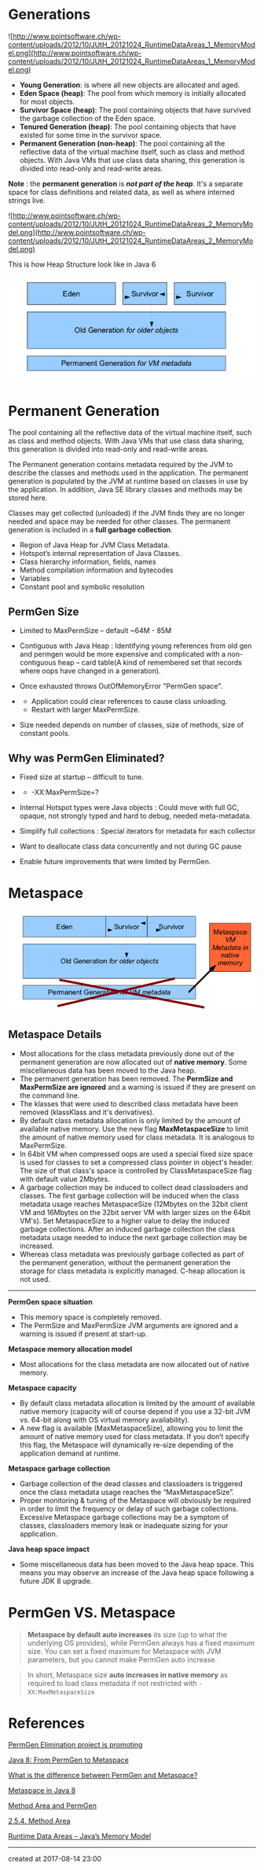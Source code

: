# Generations

![http://www.pointsoftware.ch/wp-content/uploads/2012/10/JUtH_20121024_RuntimeDataAreas_1_MemoryModel.png](http://www.pointsoftware.ch/wp-content/uploads/2012/10/JUtH_20121024_RuntimeDataAreas_1_MemoryModel.png)

- **Young Generation**: is where all new objects are allocated and aged.
- **Eden Space (heap)**: The pool from which memory is initially allocated for most objects.
- **Survivor Space (heap)**: The pool containing objects that have survived the garbage collection of the Eden space.
- **Tenured Generation (heap)**: The pool containing objects that have existed for some time in the survivor space.
- **Permanent Generation (non-heap)**: The pool containing all the reflective data of the virtual machine itself, such as class and method objects. With Java VMs that use class data sharing, this generation is divided into read-only and read-write areas.

**Note** : the **permanent generation** is ***not part of the heap***. It's a separate space for class definitions and related data, as well as where interned strings live.



![http://www.pointsoftware.ch/wp-content/uploads/2012/10/JUtH_20121024_RuntimeDataAreas_2_MemoryModel.png](http://www.pointsoftware.ch/wp-content/uploads/2012/10/JUtH_20121024_RuntimeDataAreas_2_MemoryModel.png)



This is how Heap Structure look like in Java 6

![img](/attachments/java/jvm/java_memory_permGen.png)



# Permanent Generation

The pool containing all the reflective data of the virtual machine itself, such as class and method objects. With Java VMs that use class data sharing, this generation is divided into read-only and read-write areas.

The Permanent generation contains metadata required by the JVM to describe the classes and methods used in the application. The permanent generation is populated by the JVM at runtime based on classes in  use by the application. In addition, Java SE library classes and methods may be stored here.

Classes may get collected (unloaded) if the JVM finds they are no longer needed and space may be needed for other classes. The permanent generation is included in a **full garbage collection**.

- Region of Java Heap for JVM Class Metadata.
- Hotspot’s internal representation of Java Classes.
- Class hierarchy information, fields, names
- Method compilation information and bytecodes
- Variables
- Constant pool and symbolic resolution



## PermGen Size

- Limited to MaxPermSize – default ~64M - 85M

- Contiguous with Java Heap : Identifying young references from old gen and permgen would  be more expensive and complicated with a non-contiguous heap – card table(A kind of remembered set that records where oops have changed in a generation).

- Once exhausted throws OutOfMemoryError "PermGen space".

- - Application could clear references to cause class unloading.
  - Restart with larger MaxPermSize.

- Size needed depends on number of classes, size of methods, size of constant pools.



## Why was PermGen Eliminated?

- Fixed size at startup – difficult to tune.

- - -XX:MaxPermSize=?

- Internal Hotspot types were Java objects : Could move with full GC, opaque, not strongly typed and hard to debug, needed meta-metadata.

- Simplify full collections : Special iterators for metadata for each collector

- Want to deallocate class data concurrently and not during GC pause

- Enable future improvements that were limited by PermGen.





# Metaspace

![](/attachments/java/jvm/jvm_metapsace.png)



## Metaspace Details

- Most allocations for the class metadata previously done out of the permanent generation are now allocated out of **native memory**. Some miscellaneous  data has been moved to the Java heap.
- The permanent generation has been removed. The  **PermSize and  MaxPermSize are ignored** and a warning is issued if they are present on the command line.
- The klasses that were used to described class  metadata have been  removed (klassKlass and it's derivatives).
- By default class metadata allocation is only limited by the  amount of available native memory. Use the new flag **MaxMetaspaceSize** to limit the amount of  native memory used for class metadata. It is analogous to MaxPermSize.
- In 64bit VM when compressed oops are used a special fixed size  space is used for classes to set a compressed class pointer in object's header. The size  of that class's space is controlled by ClassMetaspaceSize flag with default value 2Mbytes.
- A garbage collection may be induced to collect dead classloaders  and classes. The first  garbage collection will be induced when the class metadata  usage reaches MetaspaceSize (12Mbytes on the 32bit client VM and 16Mbytes on the 32bit  server VM with larger sizes on the 64bit VM's). Set MetaspaceSize to a higher value to delay the induced garbage collections. After an induced garbage collection the class metadata usage needed to induce the next  garbage collection may be  increased.
- Whereas class metadata was previously garbage collected as part of the permanent generation, without the permanent generation the storage for class metadata is explicitly managed. C-heap allocation is not used.


---

**PermGen space situation**        

- This memory space is completely removed.
- The PermSize and MaxPermSize JVM arguments are ignored and a warning is issued if present at start-up.



**Metaspace memory allocation model**         

- Most allocations for the class metadata are now allocated out of native memory.



**Metaspace capacity**          

- By default class metadata allocation is limited by the amount of available native memory (capacity will of course depend if you use a 32-bit JVM vs. 64-bit along with OS virtual memory availability).
- A new flag is available (MaxMetaspaceSize), allowing you to limit the amount of native memory used for class metadata. If you don’t specify this flag, the Metaspace will dynamically re-size depending of the application demand at runtime.



**Metaspace garbage collection**            

- Garbage collection of the dead classes and classloaders is triggered once the class metadata usage reaches the “MaxMetaspaceSize”.
- Proper monitoring & tuning of the Metaspace will obviously be required in order to limit the frequency or delay of such garbage collections. Excessive Metaspace garbage collections may be a symptom of classes, classloaders memory leak or inadequate sizing for your application.



**Java heap space impact**              

- Some miscellaneous data has been moved to the Java heap space. This means you may observe an increase of the Java heap space following a future JDK 8 upgrade.



# PermGen VS. Metaspace

> **Metaspace by default auto increases** its size (up to what the underlying OS provides), while PermGen always has a fixed maximum size. You can set a fixed maximum for Metaspace with JVM parameters, but you cannot make PermGen auto increase.

> In short, Metaspace size **auto increases in native memory** as required to load class metadata if not restricted with `-XX:MaxMetaspaceSize`



# References

[PermGen Elimination project is promoting](http://mail.openjdk.java.net/pipermail/hotspot-dev/2012-September/006679.html)

[Java 8: From PermGen to Metaspace](https://dzone.com/articles/java-8-permgen-metaspace)

[What is the difference between PermGen and Metaspace?](https://stackoverflow.com/questions/27131165/what-is-the-difference-between-permgen-and-metaspace)

[Metaspace in Java 8](http://java-latte.blogspot.in/2014/03/metaspace-in-java-8.html)

[Method Area and PermGen](https://stackoverflow.com/questions/9095748/method-area-and-permgen)

[2.5.4. Method Area](https://docs.oracle.com/javase/specs/jvms/se7/html/jvms-2.html#jvms-2.5.4)

[Runtime Data Areas – Java’s Memory Model](http://www.pointsoftware.ch/en/under-the-hood-runtime-data-areas-javas-memory-model/)

---

created at 2017-08-14 23:00